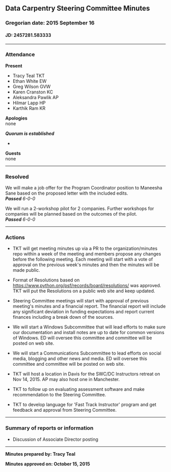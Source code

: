 ## Data Carpentry Steering Committee Minutes
### Gregorian date: 2015 September 16
#### JD: 2457281.583333

----

### Attendance
**Present**
- Tracy Teal TKT
- Ethan White EW
- Greg Wilson GVW
- Karen Cranston KC
- Aleksandra Pawlik AP
- Hilmar Lapp HP
- Karthik Ram KR

**Apologies**  
none

_**Quorum is established**_

-

**Guests**  
none
 

---

### Resolved

We will make a job offer for the Program Coordinator position to Maneesha Sane based on the proposed letter 
with the included edits.  
_**Passed** 6-0-0_

We will run a 2-workshop pilot for 2 companies. Further workshops for companies will be planned based on the 
outcomes of the pilot.  
_**Passed** 6-0-0_


---

### Actions

- TKT will get meeting minutes up via a PR to the organization/minutes repo within a week of 
the meeting and members propose any changes before the following meeting. Each meeting 
will start with a vote of approval on the previous week's minutes and then the minutes
will be made public.

- Format of Resolutions based on https://www.python.org/psf/records/board/resolutions/ was
approved. TKT will put the Resolutions on a public web site and keep updated. 

- Steering Committee meetings will start with approval of previous meeting's minutes and a financial 
report. The financial report will include any significant deviation in funding expectations and
report current finances including a break down of the sources. 

- We will start a Windows Subcommittee that will lead efforts to make sure our documentation
and install notes are up to date for common versions of Windows. ED will oversee this committee
and committee will be posted on web site.

- We will start a Communications Subcommittee to lead efforts on social media, blogging and
other news and media. ED will oversee this committee and committee will be posted on web site.

- TKT will host a location in Davis for the SWC/DC Instructors retreat on Nov 14, 2015. AP may
also host one in Manchester.

- TKT to follow up on evaluating assessment software and make recommendation to the Steering 
Committee.

- TKT to develop language for 'Fast Track Instructor' program and get feedback and approval 
from Steering Committee.

---

### Summary of reports or information

- Discussion of Associate Director posting


---



**Minutes prepared by: Tracy Teal**

**Minutes approved on: October 15, 2015**
